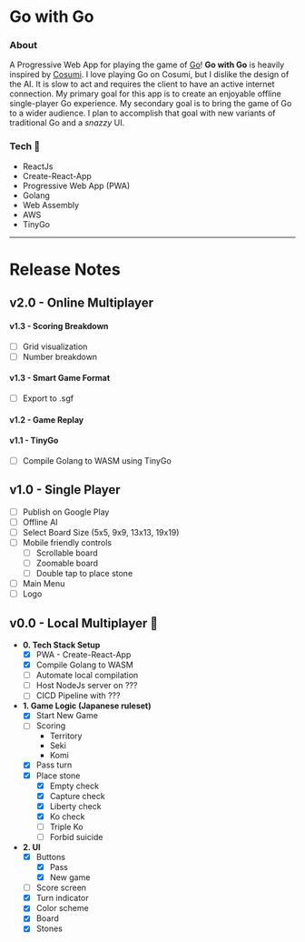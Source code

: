 # Go with Go

### About

A Progressive Web App for playing the game of [Go](<https://en.wikipedia.org/wiki/Go_(game)>)! **Go with Go** is heavily inspired by [Cosumi](https://www.cosumi.net/en/). I love playing Go on Cosumi, but I dislike the design of the AI. It is slow to act and requires the client to have an active internet connection. My primary goal for this app is to create an enjoyable offline single-player Go experience. My secondary goal is to bring the game of Go to a wider audience. I plan to accomplish that goal with new variants of traditional Go and a _snazzy_ UI.

### Tech :construction:

- ReactJs
- Create-React-App
- Progressive Web App (PWA)
- Golang
- Web Assembly
- AWS
- TinyGo

---

# Release Notes

## v2.0 - Online Multiplayer

#### v1.3 - Scoring Breakdown

- [ ] Grid visualization
- [ ] Number breakdown

#### v1.3 - Smart Game Format
  - [ ] Export to .sgf

#### v1.2 - Game Replay

#### v1.1 - TinyGo

- [ ] Compile Golang to WASM using TinyGo

## v1.0 - Single Player

- [ ] Publish on Google Play
- [ ] Offline AI
- [ ] Select Board Size (5x5, 9x9, 13x13, 19x19)
- [ ] Mobile friendly controls
  - [ ] Scrollable board
  - [ ] Zoomable board
  - [ ] Double tap to place stone
- [ ] Main Menu
- [ ] Logo

## v0.0 - Local Multiplayer :construction:

- **0. Tech Stack Setup**
  - [x] PWA - Create-React-App
  - [x] Compile Golang to WASM
  - [ ] Automate local compilation
  - [ ] Host NodeJs server on ???
  - [ ] CICD Pipeline with ???
- **1. Game Logic (Japanese ruleset)**
  - [x] Start New Game
  - [ ] Scoring
    - Territory
    - Seki
    - Komi
  - [x] Pass turn
  - [x] Place stone
    - [x] Empty check
    - [x] Capture check
    - [x] Liberty check
    - [x] Ko check
    - [ ] Triple Ko
    - [ ] Forbid suicide
- **2. UI**
  - [x] Buttons
    - [x] Pass
    - [x] New game
  - [ ] Score screen
  - [x] Turn indicator
  - [x] Color scheme
  - [x] Board
  - [x] Stones
